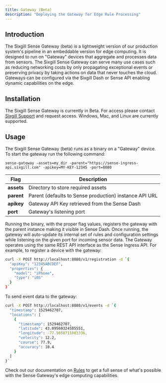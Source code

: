 ```yaml
---
title: Gateway (Beta)
description: "Deploying the Gateway for Edge Rule Processing"
---
```


## Introduction

The Sixgill Sense Gateway (beta) is a lightweight version of our production system's pipeline in an embeddable version for edge computing.  It is designed to run on "Gateway" devices that aggregate and processes data from sensors.  The Sixgill Sense Gateway can serve many use cases such as reducing networking costs by only propagating exceptional events or preserving privacy by taking actions on data that never touches the cloud.  Gateways can be configured via the Sixgill Dash or Sense API enabling dynamic capabilities on the edge.   

## Installation

The Sixgill Sense Gateway is currently in Beta.  For access please contact [Sixgill Support](mailto:support@sixgill.com) and request access.  Windows, Mac, and Linux are currently supported.    

## Usage

The Sixgill Sense Gateway (beta) runs as a binary on a "Gateway" device.  To start the gateway run the following command:  

```
sense-gateway -assets=my_dir -parent="https://sense-ingress-api.sixgill.com" -apikey=MY-KEY-12345 -port=8080
```

**Flag**|**Description**
-|-
**assets** | Directory to store required assets
**parent** | Parent (defaults to Sense production) instance API URL
**apikey** | Gateway API Key retrieved from the Sense Dash
**port** | Gateway's listening port

Running the binary, with the proper flag values, registers the gateway with the parent instance making it visible in Sense Dash.  Once running, the gateway will auto-update its internal set of rules and configuration settings while listening on the given port for incoming sensor data.  The Gateway operates using the same REST API interface as the Sense Ingress API.  For example, to register a device with the gateway:

```bash
curl -X POST http://localhost:8080/v1/registration -d `{
  "apiKey": "12345ABCDEF",
  "properties": {
    "model": "iPhone",
    "type": "iOS"
  }
}`
```

To send event data to the gateway:

```bash
curl -X POST http://localhost:8080/v1/events -d `{
  "timestamp": 1529462707,
  "locations": [
    {
      "timestamp": 1529462707,
      "latitude": 43.09569324585551,
      "longitude": -77.5658711003336,
      "velocity": 12.2,
      "course": 77.9,
      "accuracy": 10.4
    }
  ]
}`
```

Check out our documentation on [Rules](/guides/rules/overview) to get a full sense of what's possible with the Sense Gateway's edge computing capabilities. 
